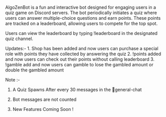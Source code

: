AlgoZenBot is a fun and interactive bot designed for engaging users in a quiz game on Discord servers. The bot periodically initiates a quiz where users can answer multiple-choice questions and earn points. These points are tracked on a leaderboard, allowing users to compete for the top spot.

Users can view the leaderboard by typing  !leaderboard  in the designated quiz channel.

Updates:- 1. Shop has been added and now users can purchase a special role with points they have collected by answering the quiz
2. !points added and now users can check out their points without calling leaderboard
3. !gamble add and now users can gamble to lose the gambled amount or double the gambled amount

Note :-

1. A Quiz Spawns After every 30 messages in the ⁠💬general-chat

2. Bot messages are not counted

3. New Features Coming Soon !
